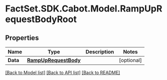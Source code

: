 # FactSet.SDK.Cabot.Model.RampUpRequestBodyRoot

## Properties

Name | Type | Description | Notes
------------ | ------------- | ------------- | -------------
**Data** | [**RampUpRequestBody**](RampUpRequestBody.md) |  | [optional] 

[[Back to Model list]](../README.md#documentation-for-models) [[Back to API list]](../README.md#documentation-for-api-endpoints) [[Back to README]](../README.md)

